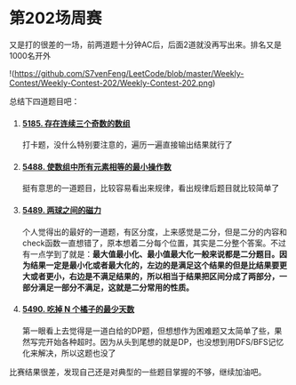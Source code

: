 # 第202场周赛

又是打的很差的一场，前两道题十分钟AC后，后面2道就没再写出来。排名又是1000名开外

!(https://github.com/S7venFeng/LeetCode/blob/master/Weekly-Contest/Weekly-Contest-202/Weekly-Contest-202.png)

总结下四道题目吧：

1. #### [5185. 存在连续三个奇数的数组](https://leetcode-cn.com/problems/three-consecutive-odds/)

   打卡题，没什么特别要注意的，遍历一遍直接输出结果就行了

2. #### [5488. 使数组中所有元素相等的最小操作数](https://leetcode-cn.com/problems/minimum-operations-to-make-array-equal/)

   挺有意思的一道题目，比较容易看出来规律，看出规律后题目就比较简单了

3. #### [5489. 两球之间的磁力](https://leetcode-cn.com/problems/magnetic-force-between-two-balls/)

   个人觉得出的最好的一道题，有区分度，上来感觉是二分，但是二分的内容和check函数一直想错了，原本想着二分每个位置，其实是二分整个答案。不过有一点学到了就是：**最大值最小化、最小值最大化一般来说都是二分题目。因为结果一定是最小化或者最大化的，左边的是满足这个结果的但是比结果要更大或者更小，右边是不满足结果的，所以相当于结果把区间分成了两部分，一部分满足一部分不满足，这就是二分常用的性质。**

4. #### [5490. 吃掉 N 个橘子的最少天数](https://leetcode-cn.com/problems/minimum-number-of-days-to-eat-n-oranges/)

   第一眼看上去觉得是一道白给的DP题，但想想作为困难题又太简单了些，果然写完开始各种超时。因为从头到尾想的就是DP，也没想到用DFS/BFS记忆化来解决，所以这题也没了

比赛结果很差，发现自己还是对典型的一些题目掌握的不够，继续加油吧。